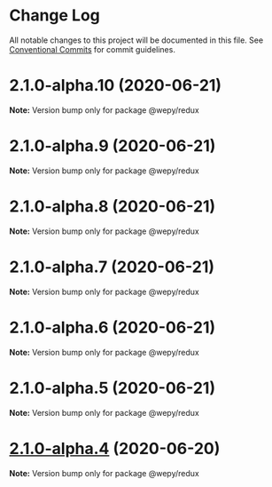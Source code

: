 # Change Log

All notable changes to this project will be documented in this file.
See [Conventional Commits](https://conventionalcommits.org) for commit guidelines.

# 2.1.0-alpha.10 (2020-06-21)

**Note:** Version bump only for package @wepy/redux





# 2.1.0-alpha.9 (2020-06-21)

**Note:** Version bump only for package @wepy/redux





# 2.1.0-alpha.8 (2020-06-21)

**Note:** Version bump only for package @wepy/redux





# 2.1.0-alpha.7 (2020-06-21)

**Note:** Version bump only for package @wepy/redux





# 2.1.0-alpha.6 (2020-06-21)

**Note:** Version bump only for package @wepy/redux





# 2.1.0-alpha.5 (2020-06-21)

**Note:** Version bump only for package @wepy/redux





# [2.1.0-alpha.4](https://github.com/Tencent/wepy/compare/v2.1.0-alpha.2...v2.1.0-alpha.4) (2020-06-20)

**Note:** Version bump only for package @wepy/redux
